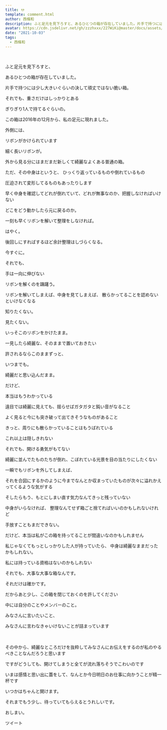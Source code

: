```yaml
---
title: 𖡫
template: comment.html
author: 西條和
description: ふと足元を見下ろすと、あるひとつの箱が存在していました。片手で持つには少し大きいぐらいの決して頑丈ではない脆い箱。それでも、重さだけはしっ...
avatar: https://cdn.jsdelivr.net/gh/zzzhxxx/227WiKi@master/docs/assets/photo/avatar/nagomi.jpg
date: "2021-10-03"
tags:
  - 西條和
---
```




  ﻿


















ふと足元を見下ろすと、



あるひとつの箱が存在していました。





















片手で持つには少し大きいぐらいの決して頑丈ではない脆い箱。












それでも、重さだけはしっかりとある










ぎりぎり1人で持てるぐらいの。







































この箱は2016年の12月から、私の足元に現れました。
















外側には、

リボンがかけられています












細く長いリボンが。























外から見る分にはまだまだ新しくて綺麗なよくある普通の箱。


















ただ、その中身はというと、
ひっくり返っているものや倒れているもの



圧迫されて変形してるものもあったりします























早く中身を確認してどれが倒れていて、どれが無事なのか、把握しなければいけない











どこをどう動かしたら元に戻るのか。






一刻も早くリボンを解いて整理をしなければ。






















はやく。













後回しにすればするほど余計整理はしづらくなる。















今すぐに。





















それでも、







手は一向に伸びない











リボンを解くのを躊躇う。























リボンを解いてしまえば、中身を見てしまえば、
散らかってることを認めないといけなくなる





















知りたくない。








見たくない。　
























いっそこのリボンをかけたまま。

一見したら綺麗な、そのままで置いておきたい


















許されるならこのままずっと、



いつまでも。












綺麗だと思い込んだまま。

























だけど、

本当はもうわかっている














遠目では綺麗に見えても、揺らせばガタガタと鈍い音がなること






よく見ると今にも突き破って出てきそうなものがあること



















きっと、周りにも散らかっていることはもうばれている












これ以上は隠しきれない






















それでも、開ける勇気がもてない









綺麗に並んでたものたちが倒れ、こぼれている光景を目の当たりにしたくない














一瞬でもリボンを外してしまえば、

それを合図にするかのように今までなんとか収まっていたものが次々に溢れかえってくるような気がする


















そしたらもう、もとにしまい直す気力なんてきっと残っていない




















中身がいらなければ、
整理なんてせず箱ごと捨てればいいのかもしれないけれど










手放すこともまだできない。




































だけど、本当は私がこの箱を持ってることが間違いなのかもしれません












私じゃなくてもっとしっかりした人が持っていたら、
中身は綺麗なままだったかもしれない。


















私には持っている資格はないのかもしれない

























それでも、大事な大事な箱なんです。











それだけは確かです。


















だからあと少し、この箱を閉じておくのを許してください




























中には自分のことやメンバーのこと。





みなさんに言いたいこと、

みなさんに言わなきゃいけないことが詰まっています

















　　

その中から、綺麗なところだけを抜粋してみなさんにお伝えをするのが私のやるべきことなんだろうと思います






















ですがどうしても、開けてしまうと全てが流れ落ちそうでこわいのです





















いまは感情と思い出に蓋をして、なんとか今日明日のお仕事に向かうことが精一杯です






















いつかはちゃんと開けます。





















それまでもう少し、待っていてもらえるとうれしいです。






















おしまい。


ツイート



